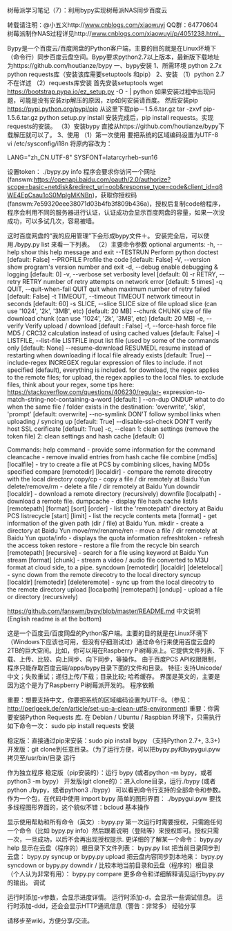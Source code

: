 树莓派学习笔记（7）：利用bypy实现树莓派NAS同步百度云

转载请注明：@小五义http://www.cnblogs.com/xiaowuyi  QQ群：64770604
树莓派制作NAS过程详见http://www.cnblogs.com/xiaowuyi/p/4051238.html。
 
Bypy是一个百度云/百度网盘的Python客户端，主要的目的就是在Linux环境下（命令行）同步百度云盘空间。Bypy要求python2.7以上版本，最新版下载地址为https://github.com/houtianze/bypy
一、bypy安装
1、所需环境
python 2.7x
python requests库（安装该库需要setuptools 和pip）
2、安装
（1）python 2.7 不在详述
（2）requests库安装
首先安装setuptools
wget https://bootstrap.pypa.io/ez_setup.py -O - | python
如果安装过程中出现问题，可能是没有安装zip解压的原因，zip如何安装请百度。
然后安装pip
https://pypi.python.org/pypi/pip 从这里下载pip－1.5.6.tar.gz
tar -zxvf pip-1.5.6.tar.gz
python setup.py install
安装完成后，pip install requests。实现requests的安装。
（3）安装bypy
直接从https://github.com/houtianze/bypy下载解压就可以了。
3、使用
（1）第一次使用
要把系统的区域编码设置为UTF-8
vi /etc/sysconfig/i18n
将原内容改为：

LANG="zh_CN.UTF-8"
SYSFONT=latarcyrheb-sun16

设置token：
./bypy.py info
程序会要求你访问一个网址(fanswm:https://openapi.baidu.com/oauth/2.0/authorize?scope=basic+netdisk&redirect_uri=oob&response_type=code&client_id=q8WE4EpCsau1oS0MplgMKNBn)，获取你授权码(fanswm:7e59320eee38071d03b4fb3f809b436a)，授权后复制code给程序，程序会利用不同的服务器进行认证，认证成功会显示百度网盘的容量，如果一次没成功，可以多试几次，容易被墙。

这时百度网盘的“我的应用管理”下会形成bypy文件＋。
安装完全后，可以使用./bypy.py list 来看一下列表。
（2）主要命令参数
optional                 arguments:
  -h, --help            show this help message and exit
  --TESTRUN             Perform python doctest [default: False]
  --PROFILE             Profile the code [default: False]
  -V, --version         show program's version number and exit
  -d, --debug           enable debugging & logging [default: 0]
  -v, --verbose         set verbosity level [default: 0]
  -r RETRY, --retry RETRY
                        number of retry attempts on network error [default: 5
                        times]
  -q QUIT, --quit-when-fail QUIT
                        quit when maximum number of retry failed [default:
                        False]
  -t TIMEOUT, --timeout TIMEOUT
                        network timeout in seconds [default: 60]
  -s SLICE, --slice SLICE
                        size of file upload slice (can use '1024', '2k',
                        '3MB', etc) [default: 20 MB]
  --chunk CHUNK         size of file download chunk (can use '1024', '2k',
                        '3MB', etc) [default: 20 MB]
  -e, --verify          Verify upload / download [default : False]
  -f, --force-hash      force file MD5 / CRC32 calculation instead of using
                        cached values [default: False]
  -l LISTFILE, --list-file LISTFILE
                        input list file (used by some of the commands only
                        [default: None]
  --resume-download RESUMEDL
                        resume instead of restarting when downloading if local
                        file already exists [default: True]
  --include-regex INCREGEX
                        regular expression of files to include. if not
                        specified (default), everything is included. for
                        download, the regex applies to the remote files; for
                        upload, the regex applies to the local files. to
                        exclude files, think about your regex, some tips here:
                        https://stackoverflow.com/questions/406230/regular-
                        expression-to-match-string-not-containing-a-word
                        [default: ]
  --on-dup ONDUP        what to do when the same file / folder exists in the
                        destination: 'overwrite', 'skip', 'prompt' [default:
                        overwrite]
  --no-symlink          DON'T follow symbol links when uploading / syncing up
                        [default: True]
  --disable-ssl-check   DON'T verify host SSL cerificate [default: True]
  -c, --clean           1: clean settings (remove the token file) 2: clean
                        settings and hash cache [default: 0]

Commands:
help command - provide some information for the command
cleancache - remove invalid entries from hash cache file
combine <remotefile> [md5s] [localfile] - try to create a file at PCS by combining slices, having MD5s specified
compare [remotedir] [localdir] - compare the remote direcotry with the local directory
copy/cp <from> <to> - copy a file / dir remotely at Baidu Yun
delete/remove/rm <remotepath> - delete a file / dir remotely at Baidu Yun
downdir <remotedir> [localdir] - download a remote directory (recursively)
downfile <remotefile> [localpath] - download a remote file.
dumpcache - display file hash cache
list/ls [remotepath] [format] [sort] [order] - list the 'remotepath' directory at Baidu PCS
listrecycle [start] [limit] - list the recycle contents
meta <remotepath> [format] - get information of the given path (dir / file) at Baidu Yun.
mkdir <remotedir> - create a directory at Baidu Yun
move/mv/rename/ren <from> <to> - move a file / dir remotely at Baidu Yun
quota/info - displays the quota information
refreshtoken - refresh the access token
restore <remotepath> - restore a file from the recycle bin
search <keyword> [remotepath] [recursive] - search for a file using keyword at Baidu Yun
stream <remotefile> <localpipe> [format] [chunk] - stream a video / audio file converted to M3U format at cloud side, to a pipe.
syncdown [remotedir] [localdir] [deletelocal] - sync down from the remote direcotry to the local directory
syncup [localdir] [remotedir] [deleteremote] - sync up from the local direcotry to the remote directory
upload [localpath] [remotepath] [ondup] - upload a file or directory (recursively)


https://github.com/fanswm/bypy/blob/master/README.md
中文说明 (English readme is at the bottom)

这是一个百度云/百度网盘的Python客户端。主要的目的就是在Linux环境下（Windows下应该也可用，但没有仔细测试过）通过命令行来使用百度云盘的2TB的巨大空间。比如，你可以用在Raspberry Pi树莓派上。它提供文件列表、下载、上传、比较、向上同步、向下同步，等操作。
由于百度PCS API权限限制，程序只能存取百度云端/apps/bypy目录下面的文件和目录。
特征: 支持Unicode/中文；失败重试；递归上传/下载；目录比较; 哈希缓存。
界面是英文的，主要是因为这个是为了Raspberry Pi树莓派开发的。
程序依赖

重要：想要支持中文，你要把系统的区域编码设置为UTF-8。（参见：http://perlgeek.de/en/article/set-up-a-clean-utf8-environment)
重要：你需要安装Python Requests 库. 在 Debian / Ubuntu / Raspbian 环境下，只需执行如下命令一次：
sudo pip install requests
安装

稳定版：直接通过pip来安装：sudo pip install bypy （支持Python 2.7+, 3.3+)
开发版：git clone到任意目录。（为了运行方便，可以把bypy.py和bypygui.pyw拷贝至/usr/bin/目录
运行

作为独立程序
稳定版（pip安装的）：运行 bypy (或者python -m bypy，或者python3 -m bypy）
开发版(git clone的）：进入clone目录，运行./bypy (或者python ./bypy，或者python3 ./bypy）
可以看到命令行支持的全部命令和参数。
作为一个包，在代码中使用
import bypy
简单的图形界面： ./bypygui.pyw
要找多线程图形界面的，这个貌似不错：bcloud
基本操作

显示使用帮助和所有命令（英文）:
bypy.py
第一次运行时需要授权，只需跑任何一个命令（比如 bypy.py info）然后跟着说明（登陆等）来授权即可。授权只需一次，一旦成功，以后不会再出现授权提示.
更详细的了解某一个命令：
bypy.py help <command>
显示在云盘（程序的）根目录下文件列表：
bypy.py list
把当前目录同步到云盘：
bypy.py syncup
or
bypy.py upload
把云盘内容同步到本地来：
bypy.py syncdown
or
bypy.py downdir /
比较本地当前目录和云盘（程序的）根目录（个人认为非常有用）：
bypy.py compare
更多命令和详细解释请见运行bypy.py的输出。
调试

运行时添加-v参数，会显示进度详情。
运行时添加-d，会显示一些调试信息。
运行时添加-ddd，还会会显示HTTP通讯信息（警告：非常多）
经验分享

请移步至wiki，方便分享/交流。

